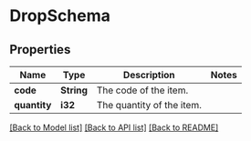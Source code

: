 # DropSchema

## Properties
Name | Type | Description | Notes
------------ | ------------- | ------------- | -------------
**code** | **String** | The code of the item. | 
**quantity** | **i32** | The quantity of the item. | 

[[Back to Model list]](../README.md#documentation-for-models) [[Back to API list]](../README.md#documentation-for-api-endpoints) [[Back to README]](../README.md)


